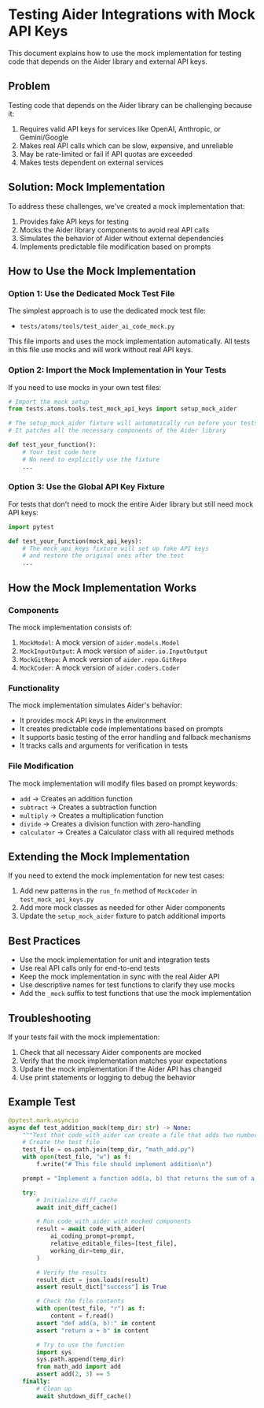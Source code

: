 # Testing Aider Integrations with Mock API Keys

This document explains how to use the mock implementation for testing code that depends on the Aider library and external API keys.

## Problem

Testing code that depends on the Aider library can be challenging because it:

1. Requires valid API keys for services like OpenAI, Anthropic, or Gemini/Google
2. Makes real API calls which can be slow, expensive, and unreliable
3. May be rate-limited or fail if API quotas are exceeded
4. Makes tests dependent on external services

## Solution: Mock Implementation

To address these challenges, we've created a mock implementation that:

1. Provides fake API keys for testing
2. Mocks the Aider library components to avoid real API calls
3. Simulates the behavior of Aider without external dependencies
4. Implements predictable file modification based on prompts

## How to Use the Mock Implementation

### Option 1: Use the Dedicated Mock Test File

The simplest approach is to use the dedicated mock test file:

- `tests/atoms/tools/test_aider_ai_code_mock.py`

This file imports and uses the mock implementation automatically. All tests in this file use mocks and will work without real API keys.

### Option 2: Import the Mock Implementation in Your Tests

If you need to use mocks in your own test files:

```python
# Import the mock setup
from tests.atoms.tools.test_mock_api_keys import setup_mock_aider

# The setup_mock_aider fixture will automatically run before your tests
# It patches all the necessary components of the Aider library

def test_your_function():
    # Your test code here
    # No need to explicitly use the fixture
    ...
```

### Option 3: Use the Global API Key Fixture

For tests that don't need to mock the entire Aider library but still need mock API keys:

```python
import pytest

def test_your_function(mock_api_keys):
    # The mock_api_keys fixture will set up fake API keys
    # and restore the original ones after the test
    ...
```

## How the Mock Implementation Works

### Components

The mock implementation consists of:

1. `MockModel`: A mock version of `aider.models.Model`
2. `MockInputOutput`: A mock version of `aider.io.InputOutput`
3. `MockGitRepo`: A mock version of `aider.repo.GitRepo`
4. `MockCoder`: A mock version of `aider.coders.Coder`

### Functionality

The mock implementation simulates Aider's behavior:

- It provides mock API keys in the environment
- It creates predictable code implementations based on prompts
- It supports basic testing of the error handling and fallback mechanisms
- It tracks calls and arguments for verification in tests

### File Modification

The mock implementation will modify files based on prompt keywords:

- `add` → Creates an addition function
- `subtract` → Creates a subtraction function
- `multiply` → Creates a multiplication function
- `divide` → Creates a division function with zero-handling
- `calculator` → Creates a Calculator class with all required methods

## Extending the Mock Implementation

If you need to extend the mock implementation for new test cases:

1. Add new patterns in the `run_fn` method of `MockCoder` in `test_mock_api_keys.py`
2. Add more mock classes as needed for other Aider components
3. Update the `setup_mock_aider` fixture to patch additional imports

## Best Practices

- Use the mock implementation for unit and integration tests
- Use real API calls only for end-to-end tests
- Keep the mock implementation in sync with the real Aider API
- Use descriptive names for test functions to clarify they use mocks
- Add the `_mock` suffix to test functions that use the mock implementation

## Troubleshooting

If your tests fail with the mock implementation:

1. Check that all necessary Aider components are mocked
2. Verify that the mock implementation matches your expectations
3. Update the mock implementation if the Aider API has changed
4. Use print statements or logging to debug the behavior

## Example Test

```python
@pytest.mark.asyncio
async def test_addition_mock(temp_dir: str) -> None:
    """Test that code_with_aider can create a file that adds two numbers using mocks."""
    # Create the test file
    test_file = os.path.join(temp_dir, "math_add.py")
    with open(test_file, "w") as f:
        f.write("# This file should implement addition\n")

    prompt = "Implement a function add(a, b) that returns the sum of a and b in the math_add.py file."

    try:
        # Initialize diff_cache
        await init_diff_cache()

        # Run code_with_aider with mocked components
        result = await code_with_aider(
            ai_coding_prompt=prompt,
            relative_editable_files=[test_file],
            working_dir=temp_dir,
        )

        # Verify the results
        result_dict = json.loads(result)
        assert result_dict["success"] is True

        # Check the file contents
        with open(test_file, "r") as f:
            content = f.read()
        assert "def add(a, b):" in content
        assert "return a + b" in content

        # Try to use the function
        import sys
        sys.path.append(temp_dir)
        from math_add import add
        assert add(2, 3) == 5
    finally:
        # Clean up
        await shutdown_diff_cache()
```
